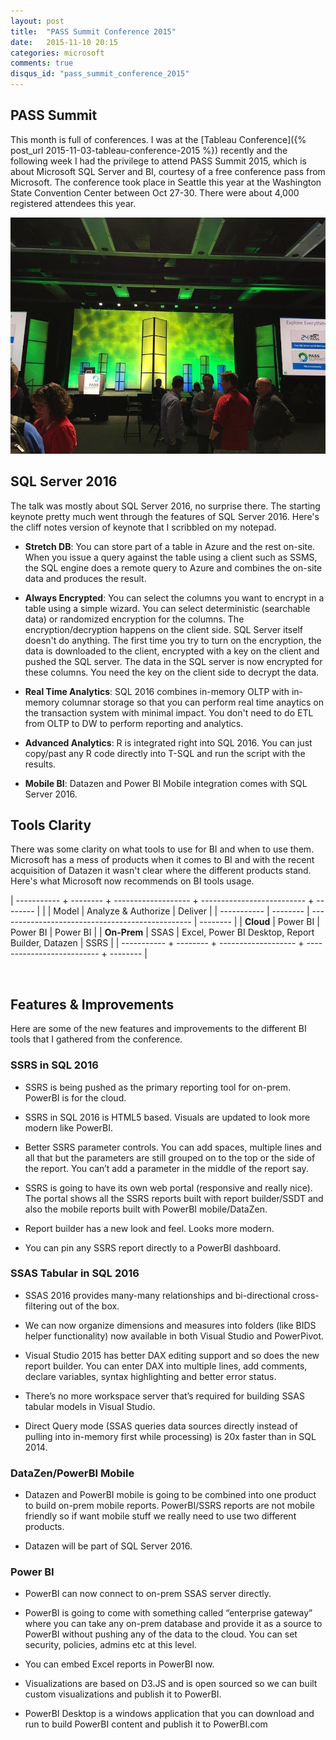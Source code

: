 ```yaml
---
layout: post
title:  "PASS Summit Conference 2015"
date:   2015-11-10 20:15
categories: microsoft
comments: true
disqus_id: "pass_summit_conference_2015"
---
```


## PASS Summit ##

This month is full of conferences. I was at the
[Tableau Conference]({% post_url 2015-11-03-tableau-conference-2015 %})
recently and the following week I had the privilege to attend PASS
Summit 2015, which is about Microsoft SQL Server and BI, courtesy of a
free conference pass from Microsoft. The conference took place in
Seattle this year at the Washington State Convention Center between
Oct 27-30. There were about 4,000 registered attendees this year.

<img class="center-image" src="/assets/pass15_reception.jpg"
alt="PASS Summit 2015 Welcome Reception">

## SQL Server 2016 ##

The talk was mostly about SQL Server 2016, no surprise there. The
starting keynote pretty much went through the features of SQL Server
2016. Here's the cliff notes version of keynote that I scribbled on my
notepad.

* **Stretch DB**: You can store part of a table in Azure and the rest
  on-site. When you issue a query against the table using a client such
  as SSMS, the SQL engine does a remote query to Azure and combines
  the on-site data and produces the result.

* **Always Encrypted**: You can select the columns you want to encrypt
  in a table using a simple wizard. You can select deterministic
  (searchable data) or randomized encryption for the columns. The
  encryption/decryption happens on the client side. SQL Server itself
  doesn't do anything. The first time you try to turn on the
  encryption, the data is downloaded to the client, encrypted with a
  key on the client and pushed the SQL server. The data in the SQL
  server is now encrypted for these columns. You need the key on the
  client side to decrypt the data.

* **Real Time Analytics**: SQL 2016 combines in-memory OLTP with
  in-memory columnar storage so that you can perform real time
  anaytics on the transaction system with minimal impact. You don't
  need to do ETL from OLTP to DW to perform reporting and analytics.

* **Advanced Analytics**: R is integrated right into SQL 2016. You can
  just copy/past any R code directly into T-SQL and run the script
  with the results.

* **Mobile BI**: Datazen and Power BI Mobile integration comes with
  SQL Server 2016.

## Tools Clarity ##

There was some clarity on what tools to use for BI and when to use
them. Microsoft has a mess of products when it comes to BI and with
the recent acquisition of Datazen it wasn't clear where the different
products stand. Here's what Microsoft now recommends on BI tools
usage.

| ----------- + -------- + ------------------- + -------------------------- + -------- |
|             | Model    | Analyze & Authorize                              | Deliver  |
| ----------- | -------- | ------------------------------------------------ | -------- |
| **Cloud**   | Power BI | Power BI                                         | Power BI |
| **On-Prem** | SSAS     | Excel, Power BI Desktop, Report Builder, Datazen | SSRS     |
| ----------- + -------- + ------------------- + -------------------------- + -------- |

<br>

## Features & Improvements ##

Here are some of the new features and improvements to the different BI
tools that I gathered from the conference.

### SSRS in SQL 2016  ###

* SSRS is being pushed as the primary reporting tool for
  on-prem. PowerBI is for the cloud.

* SSRS in SQL 2016 is HTML5 based. Visuals are updated to look more
  modern like PowerBI.

* Better SSRS parameter controls. You can add spaces, multiple lines
  and all that but the parameters are still grouped on to the top or
  the side of the report. You can’t add a parameter in the middle of
  the report say.

* SSRS is going to have its own web portal (responsive and really
  nice). The portal shows all the SSRS reports built with report
  builder/SSDT and also the mobile reports built with PowerBI
  mobile/DataZen.

* Report builder has a new look and feel. Looks more modern.

* You can pin any SSRS report directly to a PowerBI dashboard.

### SSAS Tabular in SQL 2016 ###

* SSAS 2016 provides many-many relationships and bi-directional
  cross-filtering out of the box.

* We can now organize dimensions and measures into folders (like BIDS
  helper functionality) now available in both Visual Studio and
  PowerPivot.

* Visual Studio 2015 has better DAX editing support and so does the
  new report builder. You can enter DAX into multiple lines, add
  comments, declare variables, syntax highlighting and better error
  status.

* There’s no more workspace server that’s required for building SSAS
  tabular models in Visual Studio.

* Direct Query mode (SSAS queries data sources directly instead of
  pulling into in-memory first while processing) is 20x faster than in
  SQL 2014.

### DataZen/PowerBI Mobile ###

* Datazen and PowerBI mobile is going to be combined into one product
  to build on-prem mobile reports. PowerBI/SSRS reports are not mobile
  friendly so if want mobile stuff we really need to use two different
  products.

* Datazen will be part of SQL Server 2016.

### Power BI ###

* PowerBI can now connect to on-prem SSAS server directly.

* PowerBI is going to come with something called “enterprise gateway”
  where you can take any on-prem database and provide it as a source
  to PowerBI without pushing any of the data to the cloud. You can set
  security, policies, admins etc at this level.

* You can embed Excel reports in PowerBI now.

* Visualizations are based on D3.JS and is open sourced so we can built
  custom visualizations and publish it to PowerBI.

* PowerBI Desktop is a windows application that you can download and
  run to build PowerBI content and publish it to PowerBI.com
